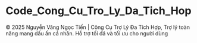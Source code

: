 # Code_Cong_Cu_Tro_Ly_Da_Tich_Hop
© 2025 Nguyễn Văng Ngọc Tiến | Công Cụ Trợ Lý Đa Tích Hợp, Trợ lý toàn năng mang dấu ấn cá nhân. 
  Hỗ trợ tối đá và tối ưu cho người dùng
